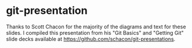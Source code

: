 git-presentation
====================

Thanks to Scott Chacon for the majority of the diagrams and text for these
slides. I compiled this presentation from his "Git Basics" and "Getting Git"
slide decks available at https://github.com/schacon/git-presentations.

